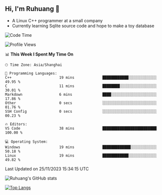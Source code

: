 ## Hi, I'm Ruhuang 👋

- A Linux C++ programmer at a small company
- Currently learning Sqlite source code and hope to make a toy database

<!--START_SECTION:waka-->
![Code Time](http://img.shields.io/badge/Code%20Time-52%20hrs%2040%20mins-blue)

![Profile Views](http://img.shields.io/badge/Profile%20Views-55-blue)

📊 **This Week I Spent My Time On** 

```text
🕑︎ Time Zone: Asia/Shanghai

💬 Programming Languages: 
C++                      19 mins             ████████████░░░░░░░░░░░░░   49.95 % 
C                        11 mins             ████████░░░░░░░░░░░░░░░░░   30.01 % 
Markdown                 6 mins              ████░░░░░░░░░░░░░░░░░░░░░   17.86 % 
Other                    0 secs              ░░░░░░░░░░░░░░░░░░░░░░░░░   01.76 % 
SSH Config               0 secs              ░░░░░░░░░░░░░░░░░░░░░░░░░   00.23 % 

🔥 Editors: 
VS Code                  38 mins             █████████████████████████   100.00 % 

💻 Operating System: 
Windows                  19 mins             █████████████░░░░░░░░░░░░   50.18 % 
Linux                    19 mins             ████████████░░░░░░░░░░░░░   49.82 % 
```


 Last Updated on 25/11/2023 15:34:15 UTC
<!--END_SECTION:waka-->

![Ruhuang's GitHub stats](https://github-readme-stats.vercel.app/api?username=ruhuang2001&count_private=true&hide_title=true&show_icons=true&theme=vue)

[![Top Langs](https://github-readme-stats.vercel.app/api/top-langs/?username=ruhuang2001&layout=compact)](https://github.com/anuraghazra/github-readme-stats)
